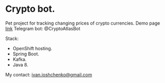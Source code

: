 # Crypto bot.

Pet project for tracking changing prices of crypto currencies.
Demo page [link](https://bot-crypto-bot.a3c1.starter-us-west-1.openshiftapps.com/)
Telegram bot: @CryptoAtlasBot

Stack:
 - OpenShift hosting.
 - Spring Boot.
 - Kafka.
 - Java 8.
 
 My contact: ivan.ioshchenko@gmail.com
 